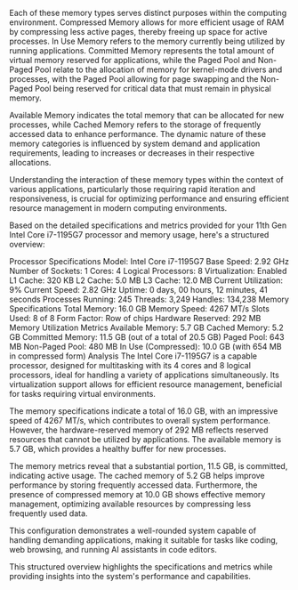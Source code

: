 Each of these memory types serves distinct purposes within the computing environment. Compressed Memory allows for more efficient usage of RAM by compressing less active pages, thereby freeing up space for active processes. In Use Memory refers to the memory currently being utilized by running applications. Committed Memory represents the total amount of virtual memory reserved for applications, while the Paged Pool and Non-Paged Pool relate to the allocation of memory for kernel-mode drivers and processes, with the Paged Pool allowing for page swapping and the Non-Paged Pool being reserved for critical data that must remain in physical memory.

Available Memory indicates the total memory that can be allocated for new processes, while Cached Memory refers to the storage of frequently accessed data to enhance performance. The dynamic nature of these memory categories is influenced by system demand and application requirements, leading to increases or decreases in their respective allocations.

Understanding the interaction of these memory types within the context of various applications, particularly those requiring rapid iteration and responsiveness, is crucial for optimizing performance and ensuring efficient resource management in modern computing environments.


Based on the detailed specifications and metrics provided for your 11th Gen Intel Core i7-1195G7 processor and memory usage, here's a structured overview:

Processor Specifications
Model: Intel Core i7-1195G7
Base Speed: 2.92 GHz
Number of Sockets: 1
Cores: 4
Logical Processors: 8
Virtualization: Enabled
L1 Cache: 320 KB
L2 Cache: 5.0 MB
L3 Cache: 12.0 MB
Current Utilization: 9%
Current Speed: 2.82 GHz
Uptime: 0 days, 00 hours, 12 minutes, 41 seconds
Processes Running: 245
Threads: 3,249
Handles: 134,238
Memory Specifications
Total Memory: 16.0 GB
Memory Speed: 4267 MT/s
Slots Used: 8 of 8
Form Factor: Row of chips
Hardware Reserved: 292 MB
Memory Utilization Metrics
Available Memory: 5.7 GB
Cached Memory: 5.2 GB
Committed Memory: 11.5 GB (out of a total of 20.5 GB)
Paged Pool: 643 MB
Non-Paged Pool: 480 MB
In Use (Compressed): 10.0 GB (with 654 MB in compressed form)
Analysis
The Intel Core i7-1195G7 is a capable processor, designed for multitasking with its 4 cores and 8 logical processors, ideal for handling a variety of applications simultaneously. Its virtualization support allows for efficient resource management, beneficial for tasks requiring virtual environments.

The memory specifications indicate a total of 16.0 GB, with an impressive speed of 4267 MT/s, which contributes to overall system performance. However, the hardware-reserved memory of 292 MB reflects reserved resources that cannot be utilized by applications. The available memory is 5.7 GB, which provides a healthy buffer for new processes.

The memory metrics reveal that a substantial portion, 11.5 GB, is committed, indicating active usage. The cached memory of 5.2 GB helps improve performance by storing frequently accessed data. Furthermore, the presence of compressed memory at 10.0 GB shows effective memory management, optimizing available resources by compressing less frequently used data.

This configuration demonstrates a well-rounded system capable of handling demanding applications, making it suitable for tasks like coding, web browsing, and running AI assistants in code editors.

This structured overview highlights the specifications and metrics while providing insights into the system's performance and capabilities.